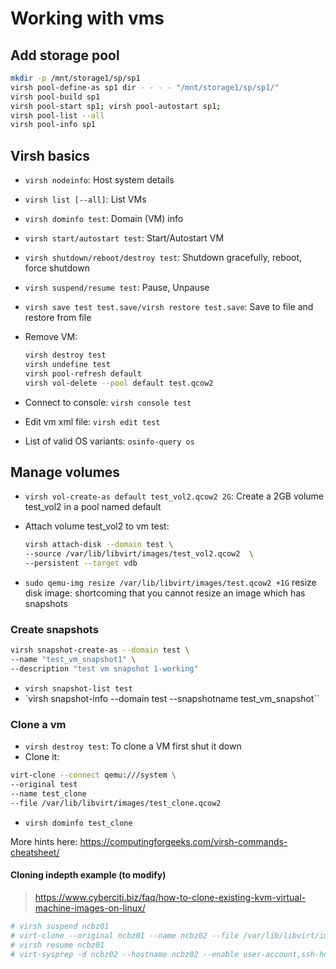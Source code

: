 # Working with vms

## Add storage pool

```bash
mkdir -p /mnt/storage1/sp/sp1
virsh pool-define-as sp1 dir - - - - "/mnt/storage1/sp/sp1/"
virsh pool-build sp1
virsh pool-start sp1; virsh pool-autostart sp1;
virsh pool-list --all
virsh pool-info sp1
```

## Virsh basics

* `virsh nodeinfo`: Host system details
* `virsh list [--all]`: List VMs
* `virsh dominfo test`: Domain (VM) info
* `virsh start/autostart test`: Start/Autostart VM
* `virsh shutdown/reboot/destroy test`: Shutdown gracefully, reboot, force shutdown
* `virsh suspend/resume test`: Pause, Unpause
* `virsh save test test.save/virsh restore test.save`: Save to file and restore from file
* Remove VM:

  ```bash
  virsh destroy test
  virsh undefine test
  virsh pool-refresh default
  virsh vol-delete --pool default test.qcow2
  ```

* Connect to console: `virsh console test`
* Edit vm xml file: `virsh edit test`
* List of valid OS variants: `osinfo-query os`

## Manage volumes

* `virsh vol-create-as default test_vol2.qcow2 2G`: Create a 2GB volume test_vol2 in a pool named default
* Attach volume test_vol2 to vm test:

  ```bash
  virsh attach-disk --domain test \
  --source /var/lib/libvirt/images/test_vol2.qcow2  \
  --persistent --target vdb
  ```

* `sudo qemu-img resize /var/lib/libvirt/images/test.qcow2 +1G` resize disk image: shortcoming that you cannot resize an image which has snapshots

### Create snapshots

```bash
virsh snapshot-create-as --domain test \
--name "test_vm_snapshot1" \
--description "test vm snapshot 1-working"
```

* `virsh snapshot-list test`
* `virsh snapshot-info --domain test --snapshotname test_vm_snapshot``

### Clone a vm

* `virsh destroy test`: To clone a VM first shut it down
* Clone it:

```bash
virt-clone --connect qemu:///system \
--original test
--name test_clone
--file /var/lib/libvirt/images/test_clone.qcow2
```

* `virsh dominfo test_clone`

More hints here: https://computingforgeeks.com/virsh-commands-cheatsheet/

#### Cloning indepth example (to modify)

> https://www.cyberciti.biz/faq/how-to-clone-existing-kvm-virtual-machine-images-on-linux/

```bash
# virsh suspend ncbz01
# virt-clone --original ncbz01 --name ncbz02 --file /var/lib/libvirt/images/ncbz02-disk01.qcow2
# virsh resume ncbz01
# virt-sysprep -d ncbz02 --hostname ncbz02 --enable user-account,ssh-hostkeys,net-hostname,net-hwaddr,machine-id --keep-user-accounts vivek --keep-user-accounts root --run 'sed -i "s/192.168.122.16/192.168.122.17/" /etc/network/interfaces'
```
